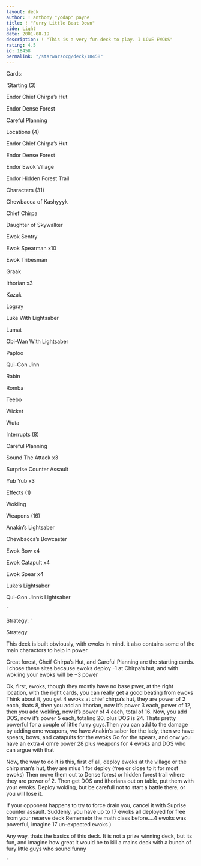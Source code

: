 ```yaml
---
layout: deck
author: ! anthony "yodap" payne
title: ! "Furry Little Beat Down"
side: Light
date: 2001-08-19
description: ! "This is a very fun deck to play. I LOVE EWOKS"
rating: 4.5
id: 18458
permalink: "/starwarsccg/deck/18458"
---
```

Cards: 

'Starting (3)

Endor Chief Chirpa’s Hut

Endor Dense Forest 

Careful Planning 


Locations (4)

Endor Chief Chirpa’s Hut 

Endor Dense Forest 

Endor Ewok Village 

Endor Hidden Forest Trail 


Characters (31)

Chewbacca of Kashyyyk 

Chief Chirpa 

Daughter of Skywalker 

Ewok Sentry 

Ewok Spearman  x10

Ewok Tribesman 

Graak 

Ithorian  x3

Kazak 

Logray 

Luke With Lightsaber 

Lumat 

Obi-Wan With Lightsaber 

Paploo 

Qui-Gon Jinn 

Rabin 

Romba 

Teebo 

Wicket 

Wuta 


Interrupts (8)

Careful Planning 

Sound The Attack  x3

Surprise Counter Assault 

Yub Yub  x3


Effects (1)

Wokling 


Weapons (16)

Anakin’s Lightsaber 

Chewbacca’s Bowcaster 

Ewok Bow  x4

Ewok Catapult  x4

Ewok Spear  x4

Luke’s Lightsaber 

Qui-Gon Jinn’s Lightsaber 

'

Strategy: '

Strategy

This deck is built obviously, with ewoks in mind. it also contains some of the main charactors to help in power.


Great forest, Cheif Chirpa’s Hut, and Careful Planning are the starting cards. I chose these sites because ewoks deploy -1 at Chirpa’s hut, and with wokling your ewoks will be +3 power


Ok, first, ewoks, though they mostly have no base pwer, at the right location, with the right cards, you can really get a good beating from ewoks Think about it, you get 4 ewoks at chief chirpa’s hut, they are power of 2 each, thats 8, then you add an ithorian, now it’s power 3 each, power of 12, then you add wokling, now it’s power of 4 each, total of 16. Now, you add DOS, now it’s power 5 each, totaling 20, plus DOS is 24. Thats pretty powerful for a couple of little furry guys.Then you can add to the damage by adding ome weapons, we have Anakin’s saber for the lady, then we have spears, bows, and catapults for the ewoks Go for the spears, and onw you have an extra 4 omre power 28 plus weapons for 4 ewoks and DOS who can argue with that


Now, the way to do it is this, first of all, deploy ewoks at the village or the chirp man’s hut, they are mius 1 for deploy (free or close to it for most ewoks) Then move them out to Dense forest or hidden forest trail where they are power of 2. Then get DOS and ithorians out on table, put them with your ewoks. Deploy wokling, but be carefull not to start a battle there, or you will lose it.


If your opponent happens to try to force drain you, cancel it with Suprise counter assault. Suddenly, you have up to 17 ewoks all deployed for free from your reserve deck Rememebr the math class before....4 ewoks was powerful, imagine 17 un-expected ewoks  ) 


Any way, thats the basics of this deck. It is not a prize winning deck, but its fun, and imagine how great it would be to kill a mains deck with a bunch of fury little guys who sound funny

'
